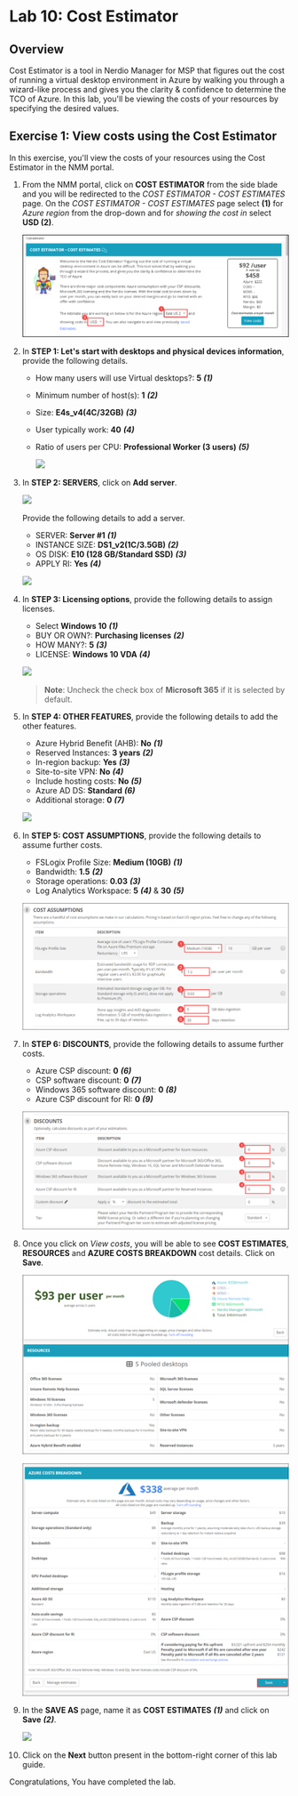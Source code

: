 # Lab 10: Cost Estimator

## Overview

Cost Estimator is a tool in Nerdio Manager for MSP that figures out the cost of running a virtual desktop environment in Azure by walking you through a wizard-like process and gives you the clarity & confidence to determine the TCO of Azure. In this lab, you'll be viewing the costs of your resources by specifying the desired values. 

## Exercise 1: View costs using the Cost Estimator

In this exercise, you'll view the costs of your resources using the Cost Estimator in the NMM portal.

1. From the NMM portal, click on **COST ESTIMATOR** from the side blade and you will be redirected to the *COST ESTIMATOR - COST ESTIMATES* page. On the *COST ESTIMATOR - COST ESTIMATES* page select **<inject key="Resource group Location" enableCopy="false" /> (1)** for *Azure region* from the drop-down and for *showing the cost in* select **USD (2)**.

    ![](media/L11-EX1-S1.png)
   
1. In **STEP 1: Let's start with desktops and physical devices information**, provide the following details.

   * How many users will use Virtual desktops?:  **5** ***(1)*** 
   * Minimum number of host(s):  **1** ***(2)***
   * Size:  **E4s_v4(4C/32GB)** ***(3)***
   * User typically work:  **40** ***(4)***
   * Ratio of users per CPU:  **Professional Worker (3 users)** ***(5)***
   
     ![](media/L11-EX1-S2.png)
   
1. In **STEP 2: SERVERS**, click on **Add server**.

    ![](media/9ss3.1.png)

   Provide the following details to add a server.
   
   * SERVER:  **Server #1** ***(1)***
   * INSTANCE SIZE:  **DS1_v2(1C/3.5GB)** ***(2)***
   * OS DISK:  **E10 (128 GB/Standard SSD)** ***(3)***
   * APPLY RI:  **Yes** ***(4)***

    ![](media/L11-EX1-S3.png)
   
1. In **STEP 3: Licensing options**, provide the following details to assign licenses.

   * Select **Windows 10** ***(1)***
   * BUY OR OWN?:  **Purchasing licenses** ***(2)***
   * HOW MANY?:  **5** ***(3)***
   * LICENSE:  **Windows 10 VDA** ***(4)***
   
    ![](media/L11-EX1-S4.png)
    
    >**Note**: Uncheck the check box of **Microsoft 365** if it is selected by default.
   
1. In **STEP 4: OTHER FEATURES**, provide the following details to add the other features.

   * Azure Hybrid Benefit (AHB):  **No** ***(1)***
   * Reserved Instances:  **3 years** ***(2)***
   * In-region backup:  **Yes** ***(3)***
   * Site-to-site VPN:  **No** ***(4)***
   * Include hosting costs: **No** ***(5)***
   * Azure AD DS: **Standard** ***(6)***
   * Additional storage:  **0** ***(7)***
   
    ![](media/Lab11-Ex1-S5.png)

1. In **STEP 5: COST ASSUMPTIONS**, provide the following details to assume further costs.

   * FSLogix Profile Size:  **Medium (10GB)** ***(1)***
   * Bandwidth:  **1.5** ***(2)***
   * Storage operations:  **0.03** ***(3)***
   * Log Analytics Workspace:  **5** ***(4)*** & **30** ***(5)***
   
    ![](media/lab10-ex1-task6.png)

1. In **STEP 6: DISCOUNTS**, provide the following details to assume further costs.

   * Azure CSP discount:  **0** ***(6)***
   * CSP software discount:  **0** ***(7)***
   * Windows 365 software discount:  **0** ***(8)***
   * Azure CSP discount for RI:  **0** ***(9)***

    ![](media/lab10-ex1-task7.png)
   
1. Once you click on *View costs*, you will be able to see **COST ESTIMATES**, **RESOURCES** and **AZURE COSTS BREAKDOWN** cost details. Click on **Save**.

    ![](media/lab10-ex1-task8a.png)
   
    ![](media/lab10-ex1-task8b.png)
   
1. In the **SAVE AS** page, name it as **COST ESTIMATES** ***(1)*** and click on **Save** ***(2)***.

    ![](media/9ss9.png)
   
1. Click on the **Next** button present in the bottom-right corner of this lab guide.

Congratulations, You have completed the lab.


  
      
